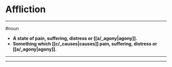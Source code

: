 # Affliction
---
#noun
- **A state of pain, suffering, distress or [[a/_agony|agony]].**
- **Something which [[c/_causes|causes]] pain, suffering, distress or [[a/_agony|agony]].**
---
---
